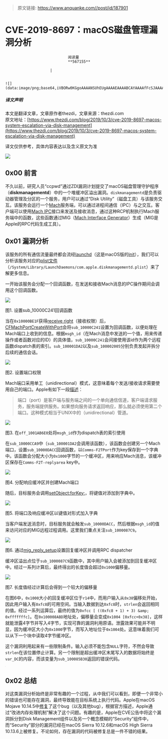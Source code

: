 > 原文链接: https://www.anquanke.com//post/id/187901 


# CVE-2019-8697：macOS磁盘管理漏洞分析


                                阅读量   
                                **567155**
                            
                        |
                        
                                                                                                                                    ![](data:image/png;base64,iVBORw0KGgoAAAANSUhEUgAAAAEAAAABCAYAAAAfFcSJAAAAAXNSR0IArs4c6QAAAARnQU1BAACxjwv8YQUAAAAJcEhZcwAADsQAAA7EAZUrDhsAAAANSURBVBhXYzh8+PB/AAffA0nNPuCLAAAAAElFTkSuQmCC)
                                                                                            



##### 译文声明

本文是翻译文章，文章原作者thezdi，文章来源：thezdi.com
                                <br>原文地址：[https://www.thezdi.com/blog/2019/10/3/cve-2019-8697-macos-system-escalation-via-disk-management](https://www.thezdi.com/blog/2019/10/3/cve-2019-8697-macos-system-escalation-via-disk-management)

译文仅供参考，具体内容表达以及含义原文为准

[![](https://p3.ssl.qhimg.com/t018ad9cf0a62a3a196.jpg)](https://p3.ssl.qhimg.com/t018ad9cf0a62a3a196.jpg)



## 0x00 前言

不久以前，研究人员“ccpwd”通过ZDI漏洞计划提交了macOS磁盘管理守护程序（**diskmanagementd**）中的一个堆缓冲区溢出漏洞。`diskmanagementd`是负责驱动器管理及分区的一个服务，用户可以通过“Disk Utility”（磁盘工具）与该服务交互。该服务会运行一个[Mach](https://developer.apple.com/library/archive/documentation/Darwin/Conceptual/KernelProgramming/Mach/Mach.html)服务端，可以通过进程间通信（IPC）与之交互。客户端可以使用[Mach IPC](http://web.mit.edu/darwin/src/modules/xnu/osfmk/man/)接口来发送及接收消息，通过这种RCP机制执行Mach服务端中的函数，这些函数通过MIG（[Mach Interface Generator](https://flylib.com/books/en/3.126.1.108/1/)）生成（MIG是Apple的RPC代码生成工具）。



## 0x01 漏洞分析

该服务的所有通信流量最终都会流经[launchd](https://en.wikipedia.org/wiki/Launchd)（这是macOS版的[init](https://en.wikipedia.org/wiki/Init)），我们可以分析该服务对应的[plist文件](https://developer.apple.com/library/archive/documentation/General/Reference/InfoPlistKeyReference/Introduction/Introduction.html)（`/System/Library/LaunchDaemons/com.apple.diskmanagementd.plist`）来了解更多信息。

一开始该服务会分配一个回调函数，在发送和接收Mach消息的IPC操作期间会调用这个回调函数。

[![](https://p3.ssl.qhimg.com/t01b2b6526b44baa311.png)](https://p3.ssl.qhimg.com/t01b2b6526b44baa311.png)

图1. 设置sub_10000C241回调函数

当在`0x10000BE1F`获得[receive right](https://developer.apple.com/library/archive/documentation/Darwin/Conceptual/KernelProgramming/Mach/Mach.html)（接收权限）后，[CFMachPortCreateWithPort](https://developer.apple.com/documentation/corefoundation/1400924-cfmachportcreatewithport)会将`sub_10000C241`设置为回调函数，以便处理在Mach端口上收到的信息。根据`msgh_id`（在Mach消息中发送的一个值，用来传递操作或者函数对应的ID）的具体值，`sub_10000C241`会间接使用该id作为两个远程函数dispatch表的索引。`sub_100001DA2`以及`sub_100002005`分别负责发起并拆分后续的通信会话。

[![](https://p1.ssl.qhimg.com/t014da437110a1e092c.png)](https://p1.ssl.qhimg.com/t014da437110a1e092c.png)

图2. 设置端口权限

Mach端口采用单工（unidirectional）模式，这意味着每个发送/接收请求需要使用自己的端口。Apple有如下一段[描述](https://developer.apple.com/library/archive/documentation/Darwin/Conceptual/KernelProgramming/Mach/Mach.html)：

> 端口（port）是客户端与服务端之间的一个单向通信信道，客户端请求服务，服务端提供服务。如果想向服务请求返回响应，那么就必须使用第二个端口。这种模式相当于UNIX中的（unidirectional）管道。

[![](https://p5.ssl.qhimg.com/t01fd4a2591cb536f16.png)](https://p5.ssl.qhimg.com/t01fd4a2591cb536f16.png)

图3. 在`off_1001AB6E0`处将`msgh_id`作为dispatch表的索引使用

在`sub_10000CCA9`中（`sub_100001DA2`会调用该函数），该函数会创建另一个Mach端口，设置`sub_10000DACC`回调函数，以`Comms-F2TPort`作为key保存到一个字典中。该函数会分配大小为`0x1000`字节的一个缓冲区，用来响应Mach消息，该缓冲区保存在`Comms-F2T-replyarea` key中。

[![](https://p1.ssl.qhimg.com/t0122e2dccfb1ee16ca.png)](https://p1.ssl.qhimg.com/t0122e2dccfb1ee16ca.png)

图4. 分配响应缓冲区并创建Mach端口

随后，目标服务会调用[setObject:forKey:](https://developer.apple.com/documentation/foundation/nsmutabledictionary/1411616-setobject?language=occ)，将键值对添加到字典中。

[![](https://p5.ssl.qhimg.com/t01cc3595c2ab61f435.png)](https://p5.ssl.qhimg.com/t01cc3595c2ab61f435.png)

图5. 将端口及响应缓冲区以键值对形式加入字典

当客户端发送消息时，目标服务就会触发`sub_10000DACC`，然后根据`msgh_id`的值来访问对应的MIG远程过程调用。这里我们重点关注`sub_1000087C9`。

[![](https://p5.ssl.qhimg.com/t01cd0452f3de8a31d5.png)](https://p5.ssl.qhimg.com/t01cd0452f3de8a31d5.png)

图6. 通过[mig_reply_setup](https://opensource.apple.com/source/xnu/xnu-4570.1.46/libsyscall/mach/mig_reply_setup.c.auto.html)设置回复缓冲区并调用RPC dispatcher

缓冲区溢出点位于`sub_1000087C9`函数中，其中用户输入会被添加到回复缓冲区中。经过一系列计算后，最终得出的长度值会超过`0x1000`偏移量。

[![](https://p4.ssl.qhimg.com/t011e49f63b2ad9fe35.png)](https://p4.ssl.qhimg.com/t011e49f63b2ad9fe35.png)

图7. 长度值经过计算后会得到一个较大的偏移量

在图6中，`0x1000`大小的回复缓冲区位于`r14`中，而用户输入从`0x38`偏移处开始，因此用户输入有`0xfc8`的可用空间。当输入数据到达`0xfc8`时，`strlen`会返回相同的值。经过一系列运算后，最终的值为`0xfcc [ ((0xfc8 + 1) + 3) &amp; 0xfffffffc]`。在`0x100008ABD`地址处，偏移量会变成`0x1004 [0xfcc+0x38]`，这样就能泄露4字节并写入4字节，实现可靠的漏洞利用原语。泄露效果可能并不明显，因为缓冲区大小为`0x1000`字节，而写入地址位于`0x1004`处。这意味着我们可以从下一个块中读取4字节缓冲区。

这个漏洞利用起来有一些限制条件。输入必须不能包含`NULL`字符，不然会导致`strlen`在该位置停止计算。另一个限制是超出缓冲区末尾写入的数据将始终是`var_DC`的内容，而该变量为`sub_100085B30`返回的错误代码。

[![](data:image/png;base64,iVBORw0KGgoAAAANSUhEUgAAAAEAAAABCAYAAAAfFcSJAAAAAXNSR0IArs4c6QAAAARnQU1BAACxjwv8YQUAAAAJcEhZcwAADsQAAA7EAZUrDhsAAAANSURBVBhXYzh8+PB/AAffA0nNPuCLAAAAAElFTkSuQmCC)](https://p2.ssl.qhimg.com/t0177619500d6565b42.png)



## 0x02 总结

对这类漏洞分析始终是非常有趣的一个过程，从中我们可以看到，即便一个非常小的错误也可能存在漏洞，最终导致能在目标系统上执行代码。Apple在macOS Mojave 10.14.5中[修复](https://support.apple.com/en-us/HT210348)了这个bug（以及其他bug），根据官方描述，Apple通过“改进内存处理机制”解决了这个问题。有趣的是，Apple在CVE公告中将这个漏洞拆分到Disk Management组件以及另一个概念模糊的“Security”组件中，而“Security”部分的漏洞已经在macOS Sierra 10.12.6和macOS High Sierra 10.13.6上被修复。不论如何，存在漏洞的代码被修复总是一件不错的结果。
